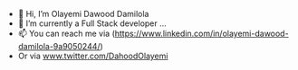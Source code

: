 - 👋 Hi, I’m Olayemi Dawood Damilola
- 🌱 I’m currently a Full Stack developer ...
- 📫 You can reach me via (https://www.linkedin.com/in/olayemi-dawood-damilola-9a9050244/)
- Or via www.twitter.com/DahoodOlayemi 

<!---
EminentD/EminentD is a ✨ special ✨ repository because its `README.md` (this file) appears on your GitHub profile.
You can click the Preview link to take a look at your changes.
--->
